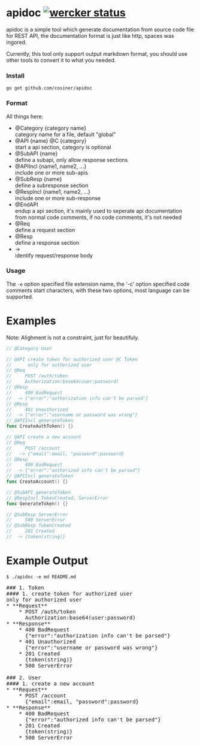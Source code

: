 # apidoc [![wercker status](https://app.wercker.com/status/0adb8589aef3c6eb84a15be7a3ad08e8/s "wercker status")](https://app.wercker.com/project/bykey/0adb8589aef3c6eb84a15be7a3ad08e8)
apidoc is a simple tool which generate documentation from source code file for REST API, the documentation format is just like http, spaces was ingored.

Currently, this tool only support output markdown format, you should use other tools to convert it to what you needed.

### Install
`go get github.com/cosiner/apidoc`

### Format
All things here:
* @Category {category name}   
   category name for a file, default "global"
* @API {name} @C {category}  
  start a api section, category is optional
* @SubAPI {name}  
   define a subapi, only allow response sections
* @APIIncl {name1, name2, ...}  
   include one or more sub-apis
* @SubResp {name}     
   define a subresponse section
* @RespIncl {name1, name2, ...}    
   include one or more sub-response
* @EndAPI     
   endup a api section, it's mainly used to seperate api documentation from 
   normal code comments, if no code comments, it's not needed  
* @Req  
   define a request section
* @Resp  
   define a response section
* ->  
   identify request/response body

### Usage
The `-e` option specified file extension name,
the '-c' option specified code comments start characters,
with these two options, most language can be supported.

# Examples
Note: Alighment is not a constraint, just for beautifuly.

```Go
// @Category User

// @API create token for authorized user @C Token
//      only for authorized user
// @Req
//     POST /auth/token
//     Authorization:base64(user:password)
// @Resp
//     400 BadRequest
//  -> {"error":"authorization info can't be parsed"}
// @Resp
//     401 Unauthorized
//  -> {"error":"username or password was wrong"}
// @APIIncl generateToken
func CreateAuthToken() {}

// @API create a new account
// @Req
//     POST /account
//   -> {"email":email, "password":password}
// @Resp
//     400 BadRequest
//  -> {"error":"authorized info can't be parsed"}
// @APIIncl generateToken
func CreateAccount() {}

// @SubAPI generateToken
// @RespIncl TokenCreated, ServerError
func GenerateToken() {}

// @SubResp ServerError
//     500 ServerError
// @SubResp TokenCreated
//     201 Created
//  -> {token(string)}
```

# Example Output
```Sh
$ ./apidoc -e md README.md
```
<pre>
### 1. Token
#### 1. create token for authorized user
only for authorized user  
* **Request**
    * POST /auth/token  
      Authorization:base64(user:password)  
* **Response**
    * 400 BadRequest  
      {"error":"authorization info can't be parsed"}  
    * 401 Unauthorized  
      {"error":"username or password was wrong"}  
    * 201 Created  
      {token(string)}  
    * 500 ServerError  

### 2. User
#### 1. create a new account
* **Request**
    * POST /account  
      {"email":email, "password":password}  
* **Response**
    * 400 BadRequest  
      {"error":"authorized info can't be parsed"}  
    * 201 Created  
      {token(string)}  
    * 500 ServerError  

</pre>

